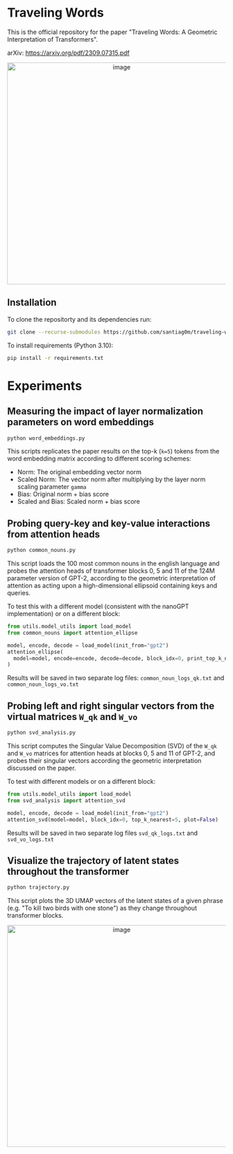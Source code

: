 # Traveling Words

This is the official repository for the paper "Traveling Words: A Geometric Interpretation of Transformers".

arXiv: https://arxiv.org/pdf/2309.07315.pdf

<p align="center">
<img width="512" alt="image" src="https://github.com/santiag0m/traveling-words/assets/32421689/17e923c9-ff97-4d40-a6eb-fc7a7112b338">
</p>

## Installation

To clone the repositorty and its dependencies run:

```bash
git clone --recurse-submodules https://github.com/santiag0m/traveling-words.git
```

To install requirements (Python 3.10):

```bash
pip install -r requirements.txt
```

# Experiments

## Measuring the impact of layer normalization parameters on word embeddings

```bash
python word_embeddings.py
```

This scripts replicates the paper results on the top-k (`k=5`) tokens from the word embedding matrix according to different scoring schemes:

* Norm: The original embedding vector norm
* Scaled Norm: The vector norm after multiplying by the layer norm scaling parameter `gamma`
* Bias: Original norm + bias score
* Scaled and Bias: Scaled norm + bias score


## Probing query-key and key-value interactions from attention heads


```bash
python common_nouns.py
```

This script loads the 100 most common nouns in the english language and probes the attention heads of transformer blocks 0, 5 and 11 of the 124M parameter version of GPT-2, according to the geometric interpretation of attention as acting upon a high-dimensional ellipsoid containing keys and queries.

To test this with a different model (consistent with the nanoGPT implementation) or on a different block:

```python
from utils.model_utils import load_model
from common_nouns import attention_ellipse

model, encode, decode = load_model(init_from="gpt2")
attention_ellipse(
  model=model, encode=encode, decode=decode, block_idx=0, print_top_k_nearest=5
)
```

Results will be saved in two separate log files: `common_noun_logs_qk.txt` and `common_noun_logs_vo.txt`

## Probing left and right singular vectors from the virtual matrices `W_qk` and `W_vo`

```bash
python svd_analysis.py
````

This script computes the Singular Value Decomposition (SVD) of the `W_qk` and `W_vo` matrices for attention heads at blocks 0, 5 and 11 of GPT-2, and probes their singular vectors according the geometric interpretation discussed on the paper.

To test with different models or on a different block:

```python
from utils.model_utils import load_model
from svd_analysis import attention_svd

model, encode, decode = load_model(init_from="gpt2")
attention_svd(model=model, block_idx=0, top_k_nearest=5, plot=False)
```

Results will be saved in two separate log files `svd_qk_logs.txt` and `svd_vo_logs.txt`

## Visualize the trajectory of latent states throughout the transformer

```bash
python trajectory.py
```

This script plots the 3D UMAP vectors of the latent states of a given phrase (e.g. "To kill two birds with one stone") as they change throughout transformer blocks.


<p align="center">
<img width="512" alt="image" src="https://github.com/santiag0m/traveling-words/assets/32421689/0e355484-2b9d-4bfb-ad39-53640e157c87">
</p>
